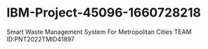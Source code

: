 # IBM-Project-45096-1660728218
Smart Waste Management System For Metropolitan Cities
TEAM ID:PNT2022TMID41897

